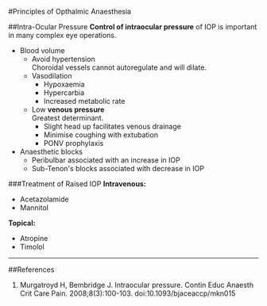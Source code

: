 #Principles of Opthalmic Anaesthesia


##Intra-Ocular Pressure
**Control of intraocular pressure** of IOP is important in many complex eye operations.  
* Blood volume
	* Avoid hypertension  
	Choroidal vessels cannot autoregulate and will dilate.
	* Vasodilation
		* Hypoxaemia
		* Hypercarbia
		* Increased metabolic rate
	* Low **venous pressure**  
	Greatest determinant.	
		* Slight head up facilitates venous drainage
		* Minimise coughing with extubation
		* PONV prophylaxis
* Anaesthetic blocks
	* Peribulbar associated with an increase in IOP
	* Sub-Tenon's blocks associated with decrease in IOP


###Treatment of Raised IOP
**Intravenous:**
* Acetazolamide
* Mannitol


**Topical:**
* Atropine
* Timolol


---
##References
1. Murgatroyd H, Bembridge J. Intraocular pressure. Contin Educ Anaesth Crit Care Pain. 2008;8(3):100-103. doi:10.1093/bjaceaccp/mkn015
